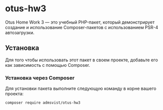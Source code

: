 # otus-hw3

Otus Home Work 3 — это учебный PHP-пакет, который демонстрирует создание и использование Composer-пакетов с использованием PSR-4 автозагрузки.

## Установка

Для того чтобы использовать этот пакет в своем проекте, добавьте его как зависимость с помощью Composer.

### Установка через Composer

Для установки пакета выполните следующую команду в корне вашего проекта:

```bash
composer require admsvist/otus-hw3
